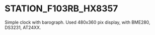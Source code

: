 # STATION_F103RB_HX8357
 Simple clock with barograph. Used 480x360 pix display, with BME280, DS3231, AT24XX.
